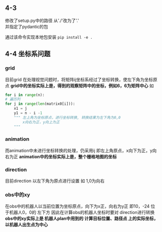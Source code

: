 ## 4-3   
修改了setup.py中的路径 从'./'改为了'.'  
并指定了pydantic的包  
  

通过该命令实现本地包安装
`pip install -e .`

## 4-4 坐标系问题
### grid
目前grid 在处理视觉问题时，将矩阵ij坐标系经过了坐标转换，使左下角为坐标原点
**grid中的坐标实际上是，得到的观察矩阵中的坐标，例如6，6为矩阵中心**
如
```python
for i in range(n):
# 遍历列
for j in range(len(matrix0[i])):
    x1 = j
    y1 = n - i -1
    """ 左上角为坐标原点，进行坐标转换, 转换结果为左下角为0,0 
        x向右为正，y向上为正
    """
```
### animation
而animation中未进行坐标转换的处理，仍采用ij
即左上角原点，x向下为正，y向右为正
**animation中的坐标实际上是，整个栅格地图的坐标**

### direction
目前direction 以左下角为原点进行设置
如 1,0为向右

### obs中的xy
在obs中的机器人以当前位置为坐标原点，向下为x正，向右为y正
即10，-24 位于机器人0，0的 左下方
因此在计算obs的机器人坐标时要对 direction进行转换
**obs中的xy实际上是 机器人plan中用到的 计算目标位置、路径点 上的实际坐标，以机器人出生点为中心**